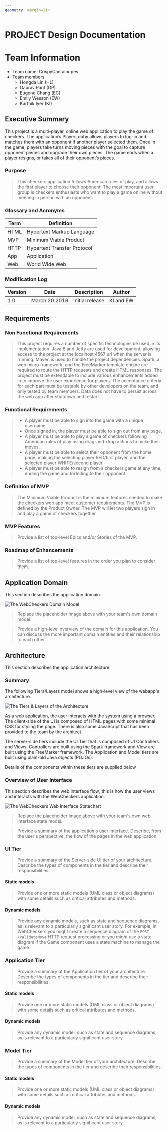 ```yaml
---
geometry: margin=1in
---
```

# PROJECT Design Documentation

# Team Information
* Team name: CrispyCantaloupes
* Team members
  * Hongda Lin (HL)
  * Gaurav Pant (GP)
  * Eugene Chang (EC)
  * Emily Wesson (EW)
  * Karthik Iyer (KI)


## Executive Summary

This project is a multi-player, online web application to play the game of checkers. The application’s PlayerLobby allows players to log-in and matches them with an opponent if another player selected them. Once in the game, players take turns moving pieces with the goal to capture opponent pieces and upgrade their own pieces. The game ends when a player resigns, or takes all of their opponent’s pieces.

### Purpose
> This checkers application follows American rules of play, and allows the first player to choose their opponent. The most important user group is checkers enthusiasts who want to play a game online without meeting in person with an opponent.

### Glossary and Acronyms

| Term | Definition |
|------|------------|
| HTML | Hypertext Markup Language |
| MVP | Minimum Viable Product |
| HTTP | Hypertext Transfer Protocol |
| App | Application |
| Web | World Wide Web

### Modification Log
| Version | Date | Description | Author |
|---------|------|-------------|--------|
| 1.0 | March 20 2018 | Initial release | KI and EW |






## Requirements

### Non Functional Requirements
> This project requires a number of specific technologies be used in its implementation. Java 8 and Jetty are used for development, allowing access to the project at the localhost:4567 url when the server is running. Maven is used to handle the project dependencies. Spark, a web micro framework, and the FreeMarker template engine are required to route the HTTP requests and create HTML responses. The project must be extendable to include various enhancements added in to improve the user experience for players. The acceptance criteria for each part must be testable by other developers on the team, and only tested by team members. Data does not have to persist across the web app after shutdown and restart.

### Functional Requirements
> * A player must be able to sign into the game with a unique username.
> * Once signed in, the player must be able to sign out from any page.
> * A player must be able to play a game of checkers following American rules of play using drag-and-drop actions to make their moves.
> * A player must be able to select their opponent from the home page, making the selecting player RED/first player, and the selected player WHITE/second player.
> * A player must be able to resign from a checkers game at any time, ending the game and forfeiting to their opponent.

### Definition of MVP
> The Minimum Viable Product is the minimum features needed to make the checkers web app meet customer requirements. The MVP is defined by the Product Owner. The MVP will let two players sign in and play a game of checkers together.

### MVP Features
> Provide a list of top-level Epics and/or Stories of the MVP.

### Roadmap of Enhancements
> Provide a list of top-level features in the order you plan to consider them.


## Application Domain

This section describes the application domain.

![The WebCheckers Domain Model](domain-model-placeholder.png)
> Replace the placeholder image above with your team's own domain model. 

> Provide a high-level overview of the domain for this application. You can discuss the more important domain entities and their relationship to each other.



## Architecture

This section describes the application architecture.

### Summary

The following Tiers/Layers model shows a high-level view of the webapp's architecture.

![The Tiers & Layers of the Architecture](architecture-tiers-and-layers.png)

As a web application, the user interacts with the system using a browser.  The client-side
of the UI is composed of HTML pages with some minimal CSS for styling the page.  There is also
some JavaScript that has been provided to the team by the architect.

The server-side tiers include the UI Tier that is composed of UI Controllers and Views.
Controllers are built using the Spark framework and View are built using the FreeMarker framework.  The Application and Model tiers are built using plain-old Java objects (POJOs).

Details of the components within these tiers are supplied below


### Overview of User Interface

This section describes the web interface flow; this is how the user views and interacts
with the WebCheckers application.

![The WebCheckers Web Interface Statechart](web-interface-placeholder.png)
> Replace the placeholder image above with your team's own web interface state model. 

> Provide a summary of the application's user interface.  Describe, from the user's perspective, the flow of the pages in the web application.


### UI Tier
> Provide a summary of the Server-side UI tier of your architecture.
> Describe the types of components in the tier and describe their responsibilities.

#### Static models
> Provide one or more static models (UML class or object diagrams) with some details such as critical attributes and methods.

#### Dynamic models
> Provide any dynamic models, such as state and sequence diagrams, as is relevant to a particularly significant user story.
> For example, in WebCheckers you might create a sequence diagram of the `POST /validateMove` HTTP request processing or you might use a state diagram if the Game component uses a state machine to manage the game.


### Application Tier
> Provide a summary of the Application tier of your architecture.
> Describe the types of components in the tier and describe their responsibilities.

#### Static models
> Provide one or more static models (UML class or object diagrams) with some details such as critical attributes and methods.

#### Dynamic models
> Provide any dynamic model, such as state and sequence diagrams, as is relevant to a particularly significant user story.


### Model Tier
> Provide a summary of the Model tier of your architecture.
> Describe the types of components in the tier and describe their responsibilities.

#### Static models
> Provide one or more static models (UML class or object diagrams) with some details such as critical attributes and methods.

#### Dynamic models
> Provide any dynamic model, such as state and sequence diagrams, as is relevant to a particularly significant user story.

